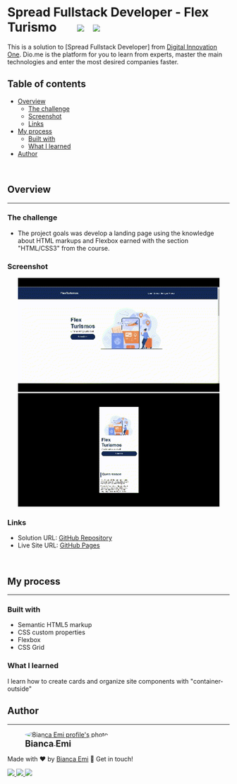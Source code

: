 # Spread Fullstack Developer - Flex Turismo &nbsp; &nbsp; &nbsp; <img src="https://img.shields.io/github/last-commit/bemibrando/website-study/feature/flex-turismo?style=for-the-badge" height="24px"/> &nbsp; <img src="https://img.shields.io/badge/status-done-green?style=for-the-badge" height="24px"/>

This is a solution to [Spread Fullstack Developer] from [Digital Innovation One](https://www.dio.me/en). Dio.me is the platform for you to learn from experts, master the main technologies and enter the most desired companies faster.

## Table of contents

- [Overview](#overview)
  - [The challenge](#the-challenge)
  - [Screenshot](#screenshot)
  - [Links](#links)
- [My process](#my-process)
  - [Built with](#built-with)
  - [What I learned](#what-i-learned)
- [Author](#author)

<br />

## Overview
---

### <b id="the-challenge">The challenge</b>
- The project goals was develop a landing page using the knowledge about HTML markups and Flexbox earned with the section "HTML/CSS3" from the course.

### <b id="screenshot">Screenshot</b>

<p align="center">
    <img src="./screen/desktop.gif" alt="Landing page solution desktop view" width="457px">
    <img src="./screen/cellphone.gif" alt="Landing page solution cellphone view" width="457px">
</p>

### <b id="links">Links</b>
- Solution URL: [GitHub Repository]()
- Live Site URL: [GitHub Pages]()

<br />

## My process
---

### <b id="built-with">Built with</b>

- Semantic HTML5 markup
- CSS custom properties
- Flexbox
- CSS Grid

### <b id="what-i-learned">What I learned</b>
I learn how to create cards and organize site components with "container-outside"

## Author
---
<div sytle="display: inline-block;">
    <figure>
        <a href="https://github.com/bemibrando" target="_blank">
            <img style="border-radius: 50%;" src="https://avatars.githubusercontent.com/u/102377919?v=4" width="100px" alt="Bianca Emi profile's photo"> <br />
            <sub style="text-align: center; font-size: 1.4em;"><b>Bianca Emi</b></sub>
        </a>
    </figure>
    <p>Made with ♥ by <a href="https://github.com/bemibrando" target="_blank">Bianca Emi</a> 👋 Get in touch!</p>
    <div align="start">
        <a href="https://www.linkedin.com/in/bianca-emi/" target="_blank">
            <img src="https://img.shields.io/badge/LinkedIn-0077B5?style=for-the-badge&logo=linkedin&logoColor=white">
        </a>   
        <a href="https://twitter.com/bemibrando" target="_blank">
            <img src="https://img.shields.io/badge/Twitter-1DA1F2?style=for-the-badge&logo=twitter&logoColor=white">
        </a>   
        <a href="mailto: bemi.brando@outlook.com">
            <img src="https://img.shields.io/badge/bemi.brando@outlook.com-0078D4?style=for-the-badge&logo=microsoft-outlook&logoColor=white">
        </a><br/>
    </div>
</div>